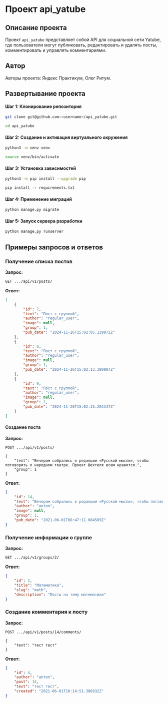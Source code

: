 # Проект api_yatube

## Описание проекта

Проект `api_yatube` представляет собой API для социальной сети Yatube, где пользователи могут публиковать, редактировать и удалять посты, комментировать и управлять комментариями.

## Автор

Авторы проекта: Яндекс Практикум, Олег Ритум.

## Развертывание проекта

#### Шаг 1: Клонирование репозитория

```bash
git clone git@github.com:<username>/api_yatube.git
```

```bash
cd api_yatube
```

#### Шаг 2: Создание и активация виртуального окружения

```bash
python3 -m venv venv
```

```bash
source venv/bin/activate
```

#### Шаг 3: Установка зависимостей

```bash
python3 -m pip install --upgrade pip
```

```bash
pip install -r requirements.txt
```

#### Шаг 4: Применение миграций

```bash
python manage.py migrate
```

#### Шаг 5: Запуск сервера разработки

```bash
python manage.py runserver
```

## Примеры запросов и ответов

### Получение списка постов

**Запрос:**

```http
GET .../api/v1/posts/
```

**Ответ:**

```json
[
    {
        "id": 7,
        "text": "Пост с группой",
        "author": "regular_user",
        "image": null,
        "group": 1,
        "pub_date": "2024-11-26T15:02:05.139972Z"
    },
    {
        "id": 8,
        "text": "Пост с группой",
        "author": "regular_user",
        "image": null,
        "group": 1,
        "pub_date": "2024-11-26T15:02:13.380807Z"
    },
    {
        "id": 9,
        "text": "Пост с группой",
        "author": "regular_user",
        "image": null,
        "group": 1,
        "pub_date": "2024-11-26T15:02:15.204347Z"
    }
]
```

#### Создание поста

**Запрос:**

```http
POST .../api/v1/posts/

{
    "text": "Вечером собрались в редакции «Русской мысли», чтобы поговорить о народном театре. Проект Шехтеля всем нравится.",
    "group": 1
} 
```

**Ответ:**

```json
{
    "id": 14,
    "text": "Вечером собрались в редакции «Русской мысли», чтобы поговорить о народном театре. Проект Шехтеля всем нравится.",
    "author": "anton",
    "image": null,
    "group": 1,
    "pub_date": "2021-06-01T08:47:11.084589Z"
} 
```

### Получение информации о группе

**Запрос:**

```http
GET .../api/v1/groups/2/
```

**Ответ:**

```json
{
    "id": 2,
    "title": "Математика",
    "slug": "math",
    "description": "Посты на тему математики"
} 
```

### Создание комментария к посту

**Запрос:**

```http
POST .../api/v1/posts/14/comments/

{
    "text": "тест тест"
} 
```

**Ответ:**

```json
{
    "id": 4,
    "author": "anton",
    "post": 14,
    "text": "тест тест",
    "created": "2021-06-01T10:14:51.388932Z"
} 
```
